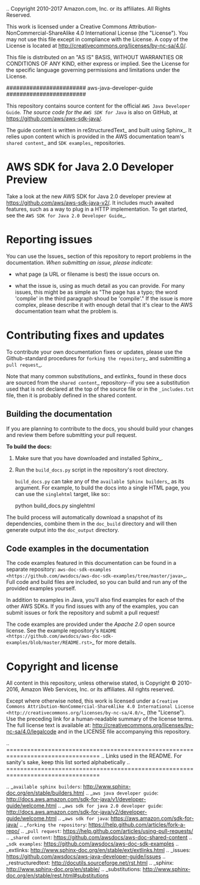 .. Copyright 2010-2017 Amazon.com, Inc. or its affiliates. All Rights Reserved.

   This work is licensed under a Creative Commons Attribution-NonCommercial-ShareAlike 4.0
   International License (the "License"). You may not use this file except in compliance with the
   License. A copy of the License is located at http://creativecommons.org/licenses/by-nc-sa/4.0/.

   This file is distributed on an "AS IS" BASIS, WITHOUT WARRANTIES OR CONDITIONS OF ANY KIND,
   either express or implied. See the License for the specific language governing permissions and
   limitations under the License.

########################
aws-java-developer-guide
########################

This repository contains source content for the official `AWS Java Developer Guide`_. The source
code for the `AWS SDK for Java`_ is also on GitHub, at https://github.com/aws/aws-sdk-java/.

The guide content is written in reStructuredText_ and built using Sphinx_. It relies upon content
which is provided in the AWS documentation team's `shared content`_ and `SDK examples`_
repositories.

AWS SDK for Java 2.0 Developer Preview
======================================
Take a look at the new AWS SDK for Java 2.0 developer preview at https://github.com/aws/aws-sdk-java-v2/.
It includes much awaited features, such as a way to plug in a HTTP implementation. To get started,
see the `AWS SDK for Java 2.0 Developer Guide`_.

Reporting issues
================

You can use the Issues_ section of this repository to report problems in the documentation. *When
submitting an issue, please indicate*:

* what page (a URL or filename is best) the issue occurs on.

* what the issue is, using as much detail as you can provide. For many issues, this might be as
  simple as "The page has a typo; the word 'complie' in the third paragraph shoud be 'compile'." If
  the issue is more complex, please describe it with enough detail that it's clear to the AWS
  documentation team what the problem is.


Contributing fixes and updates
==============================

To contribute your own documentation fixes or updates, please use the Github-standard procedures for
`forking the repository`_ and submitting a `pull request`_.

Note that many common substitutions_ and extlinks_ found in these docs are sourced from the `shared
content`_ repository--if you see a substitution used that is not declared at the top of the source
file or in the ``_includes.txt`` file, then it is probably defined in the shared content.


Building the documentation
--------------------------

If you are planning to contribute to the docs, you should build your changes and review them before
submitting your pull request.

**To build the docs:**

1. Make sure that you have downloaded and installed Sphinx_.
2. Run the ``build_docs.py`` script in the repository's root directory.

   ``build_docs.py`` can take any of the `available Sphinx builders`_ as its argument. For example,
   to build the docs into a single HTML page, you can use the ``singlehtml`` target, like so::

     python build_docs.py singlehtml

The build process will automatically download a snapshot of its dependencies, combine them in the
``doc_build`` directory and will then generate output into the ``doc_output`` directory.


Code examples in the documentation
----------------------------------

The code examples featured in this documentation can be found in a separate repository:
`aws-doc-sdk-examples <https://github.com/awsdocs/aws-doc-sdk-examples/tree/master/java>`_. Full
code and build files are included, so you can build and run any of the provided examples yourself.

In addition to examples in Java, you'll also find examples for each of the other AWS SDKs. If you
find issues with any of the examples, you can submit issues or fork the repository and submit a pull
request!

The code examples are provided under the *Apache 2.0* open source license. See the example
repository's `README <https://github.com/awsdocs/aws-doc-sdk-examples/blob/master/README.rst>`_ for
more details.


Copyright and license
=====================

All content in this repository, unless otherwise stated, is Copyright © 2010-2016, Amazon Web
Services, Inc. or its affiliates. All rights reserved.

Except where otherwise noted, this work is licensed under a `Creative Commons
Attribution-NonCommercial-ShareAlike 4.0 International License
<http://creativecommons.org/licenses/by-nc-sa/4.0/>`_ (the "License"). Use the preceding link for a
human-readable summary of the license terms. The full license text is available at:
http://creativecommons.org/licenses/by-nc-sa/4.0/legalcode and in the LICENSE file accompanying this
repository.

.. =================================================================================
.. Links used in the README. For sanity's sake, keep this list sorted alphabetically
.. =================================================================================

.. _`available sphinx builders`: http://www.sphinx-doc.org/en/stable/builders.html
.. _`aws java developer guide`: http://docs.aws.amazon.com/sdk-for-java/v1/developer-guide/welcome.html
.. _`aws sdk for java 2.0 developer guide`: http://docs.aws.amazon.com/sdk-for-java/v2/developer-guide/welcome.html
.. _`aws sdk for java`: https://aws.amazon.com/sdk-for-java/
.. _`forking the repository`: https://help.github.com/articles/fork-a-repo/
.. _`pull request`: https://help.github.com/articles/using-pull-requests/
.. _`shared content`: https://github.com/awsdocs/aws-doc-shared-content
.. _`sdk examples`: https://github.com/awsdocs/aws-doc-sdk-examples
.. _extlinks: http://www.sphinx-doc.org/en/stable/ext/extlinks.html
.. _issues: https://github.com/awsdocs/aws-java-developer-guide/issues
.. _restructuredtext: http://docutils.sourceforge.net/rst.html
.. _sphinx: http://www.sphinx-doc.org/en/stable/
.. _substitutions: http://www.sphinx-doc.org/en/stable/rest.html#substitutions
